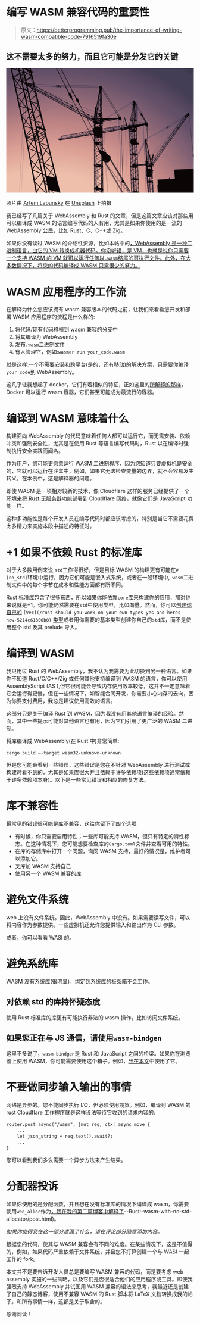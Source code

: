 # 编写 WASM 兼容代码的重要性

> 原文：<https://betterprogramming.pub/the-importance-of-writing-wasm-compatible-code-7916519fa30e>

## 这不需要太多的努力，而且它可能是分发它的关键

![](img/db878914c055a2dcd4d2cce7f8c9886c.png)

照片由 [Artem Labunsky](https://unsplash.com/@labunsky?utm_source=medium&utm_medium=referral) 在 [Unsplash](https://unsplash.com?utm_source=medium&utm_medium=referral) 上拍摄

我已经写了几篇关于 WebAssembly 和 Rust 的文章，但是这篇文章应该对那些用可以编译成 WASM 的语言编写代码的人有用，尤其是如果你使用的是一流的 WebAssembly 公民，比如 Rust、C、C++或 Zig。

如果你没有读过 WASM 的介绍性资源，比如本帖中的[，WebAssembly 是一种二进制语言，由它的 VM 转换成机器代码。你没听错，是 VM，也就是说你只需要一个支持 WASM 的 VM 就可以运行任何以`.wasm`结尾的可执行文件。此外，在大多数情况下，将您的代码编译成 WASM 只需很少的努力。](/get-started-with-wasm-in-rust-2347056bab4)

# WASM 应用程序的工作流

在解释为什么您应该拥有 wasm 兼容版本的代码之前，让我们来看看您开发和部署 WASM 应用程序的流程是什么样的:

1.  将代码/现有代码移植到 wasm 兼容的分支中
2.  将其编译为 WebAssembly
3.  发布`.wasm`二进制文件
4.  有人管理它，例如:`wasmer run your_code.wasm`

就是这样:一个不需要安装和跨平台(是的，还有移动)的解决方案，只需要你编译`your_code`到 WebAssembly。

这几乎让我想起了 docker，它们有着相似的特征，正如这里的[所解释的那样](https://www.docker.com/blog/why-containers-and-webassembly-work-well-together/)，Docker 可以运行 wasm 容器，它们甚至可能成为最流行的容器。

# 编译到 WASM 意味着什么

构建面向 WebAssembly 的代码意味着任何人都可以运行它，而无需安装、依赖冲突和强制安全性，尤其是在使用 Rust 等语言编写代码时，Rust 以在编译时强制执行安全实践而闻名。

作为用户，您可能更愿意运行 WASM 二进制程序，因为您知道只要虚拟机是安全的，它就可以运行在沙盒中，例如，如果它无法检查变量的边界，就不会容易发生转义，在本例中，这是解释器的问题。

即使 WASM 是一项相对较新的技术，像 Cloudflare 这样的服务已经提供了一个[环境来将 Rust 无服务器](/rust-for-the-fastest-serverless-experience-80530acdd4d4)功能部署到 Cloudflare 网络，就像它们是 JavaScript 功能一样。

这种多功能性是每个开发人员在编写代码时都应该考虑的，特别是当它不需要花费太多精力来实施本段中描述的特征时。

# +1 如果不依赖 Rust 的标准库

对于大多数用例来说,`std`工作得很好，但是目标 WASM 的构建更有可能在`#[no_std]`环境中运行，因为它们可能是嵌入式系统，或者在一般环境中,`.wasm`二进制文件中的每个字节在成本和性能方面都有所不同。

Rust 标准库包含了很多东西，所以如果你能依靠`core`库来构建你的应用，那对你来说就是+1。你可能仍然需要在`std`中使用类型，比如向量。然而，你可以[创建你自己的](/rust-should-you-work-on-your-own-types-yes-and-heres-how-5214c61300b0) `[Vec](/rust-should-you-work-on-your-own-types-yes-and-heres-how-5214c61300b0)` [类型](/rust-should-you-work-on-your-own-types-yes-and-heres-how-5214c61300b0)或者用你需要的基本类型创建你自己的`std`库，而不是使用整个 std 及其 prelude 导入。

# 编译到 WASM

我只用过 Rust 的 WebAssembly，我不认为我需要为此切换到另一种语言。如果你不知道 Rust/C/C++/Zig 或任何其他支持编译到 WASM 的语言，你可以使用 AssemblyScript (AS ),但它很可能会导致内存使用效率较低，这并不一定意味着它会运行得更慢，但在一些情况下，如智能合同开发，你需要小心内存的去向，因为你要支付费用，我总是建议使用高效的语言。

这部分只是关于编译 Rust 到 WASM，因为我没有用其他语言编译的经验。然而，其中一些提示可能对其他语言也有用，因为它们引用了更广泛的 WASM 二进制。

将库编译成 WebAssembly(在 Rust 中)非常简单:

```
cargo build —-target wasm32-unknown-unknown
```

但是您可能会看到一些错误，这些错误是您在不针对 WebAssembly 进行测试或构建时看不到的，尤其是如果库很大并且依赖于许多依赖项(这些依赖项通常依赖于许多依赖项本身)。以下是一些常见错误和相应的修复方法。

# 库不兼容性

最常见的错误很可能是库不兼容，这给你留下了四个选项:

*   有时候，你只需要启用特性；一些库可能支持 WASM，但只有特定的特性标志。在这种情况下，您可能想要检查库的`Cargo.toml`文件并查看可用的特性。
*   在库的存储库中打开一个问题，询问 WASM 支持，最好的情况是，维护者可以添加它。
*   叉库加 WASM 支持自己
*   使用另一个 WASM 兼容的库

# 避免文件系统

web 上没有文件系统。因此，WebAssembly 中没有。如果需要读写文件，可以将内容作为参数提供。一些虚拟机还允许您提供输入和输出作为 CLI 参数。

或者，你可以看看 WASI 的。

# 避免系统库

WASM 没有系统库(很明显)，绑定到系统库的板条箱不会工作。

## 对依赖 std 的库持怀疑态度

使用 Rust 标准库的库更有可能执行非法的 wasm 操作，比如访问文件系统。

## 如果您正在与 JS 通信，请使用`wasm-bindgen`

这里不多说了，`wasm-bindgen`是 Rust 和 JavaScript 之间的桥梁。如果你在浏览器上使用 WASM，你可能需要使用这个箱子。例如，[我在本文](/get-started-with-wasm-in-rust-2347056bab4)中使用了它。

# 不要做同步输入输出的事情

网络是异步的。您不能同步执行 I/O，但必须使用期货。例如，编译到 WASM 的 rust Cloudflare 工作程序就是这样设法等待它收到的请求内容的:

```
router.post_async("/wasm", |mut req, ctx| async move {     
    ...
    let json_string = req.text().await?;
    ...
}
```

您可以看到我们多么需要一个异步方法来产生结果。

# 分配器投诉

如果你使用的是分配函数，并且想在没有标准库的情况下编译成 wasm，你需要使用`wee_alloc`作为[，我在我的第二篇博客中解释了](https://heytdep.github.io/comp_posts/1)--Rust:-wasm-with-no-std-allocator/post.html)。

*如果你觉得我在这一部分遗漏了什么，请在评论部分随意添加内容。*

根据您的代码，使其与 WASM 兼容会有不同的难度。在某些情况下，这是不值得的，例如，如果代码严重依赖于文件系统，并且您不打算创建一个与 WASI 一起工作的 fork。

本文并不是要告诉开发人员总是要编写 WASM 兼容的代码，而是要考虑 web assembly 实施的一些策略，以及它们是否很适合他们的应用程序或工具。即使我强烈支持 WebAssembly 并试图用 WASM 兼容的语法来思考，我最近还是创建了自己的静态博客，使用不兼容 WASM 的 Rust 脚本将 LaTeX 文档转换成我的帖子。和所有事情一样，这都是关于取舍的。

感谢阅读！